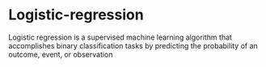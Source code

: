 # Logistic-regression
Logistic regression is a supervised machine learning algorithm that accomplishes binary classification tasks by predicting the probability of an outcome, event, or observation
